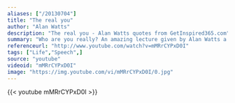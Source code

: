 ```yaml
---
aliases: ["/20130704"]
title: "The real you"
author: "Alan Watts"
description: "The real you - Alan Watts quotes from GetInspired365.com"
summary: "Who are you really? An amazing lecture given by Alan Watts a British philosopher, writer, and speaker. He wrote more than 25 books and numerous articles on subjects such as personal identity, the true nature of reality, higher consciousness, meaning of life."
referenceurl: "http://www.youtube.com/watch?v=mMRrCYPxD0I"
tags: ["Life","Speech",]
source: "youtube"
videoid: "mMRrCYPxD0I"
image: "https://img.youtube.com/vi/mMRrCYPxD0I/0.jpg"
---
```


{{< youtube mMRrCYPxD0I >}}
